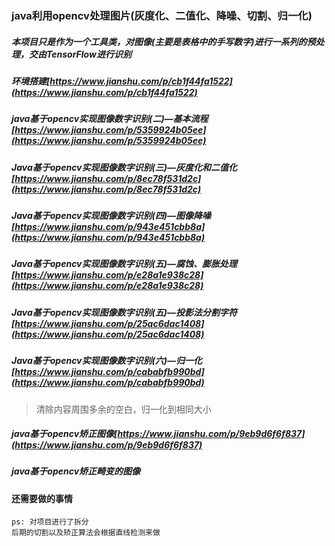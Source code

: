 ### java利用opencv处理图片(灰度化、二值化、降噪、切割、归一化)

##### 本项目只是作为一个工具类，对图像(主要是表格中的手写数字)进行一系列的预处理，交由TensorFlow进行识别

##### 环境搭建[https://www.jianshu.com/p/cb1f44fa1522](https://www.jianshu.com/p/cb1f44fa1522)

##### java基于opencv实现图像数字识别(二)—基本流程[https://www.jianshu.com/p/5359924b05ee](https://www.jianshu.com/p/5359924b05ee)

##### Java基于opencv实现图像数字识别(三)—灰度化和二值化[https://www.jianshu.com/p/8ec78f531d2c](https://www.jianshu.com/p/8ec78f531d2c)

##### Java基于opencv实现图像数字识别(四)—图像降噪[https://www.jianshu.com/p/943e451cbb8a](https://www.jianshu.com/p/943e451cbb8a)

##### Java基于opencv实现图像数字识别(五)—腐蚀、膨胀处理[https://www.jianshu.com/p/e28a1e938c28](https://www.jianshu.com/p/e28a1e938c28)

##### Java基于opencv实现图像数字识别(五)—投影法分割字符[https://www.jianshu.com/p/25ac6dac1408](https://www.jianshu.com/p/25ac6dac1408)

##### Java基于opencv实现图像数字识别(六)—归一化[https://www.jianshu.com/p/cababfb990bd](https://www.jianshu.com/p/cababfb990bd)
> 清除内容周围多余的空白，归一化到相同大小

##### java基于opencv矫正图像[https://www.jianshu.com/p/9eb9d6f6f837](https://www.jianshu.com/p/9eb9d6f6f837)

##### java基于opencv矫正畸变的图像

#### 还需要做的事情
```
ps: 对项目进行了拆分
后期的切割以及矫正算法会根据直线检测来做

```

